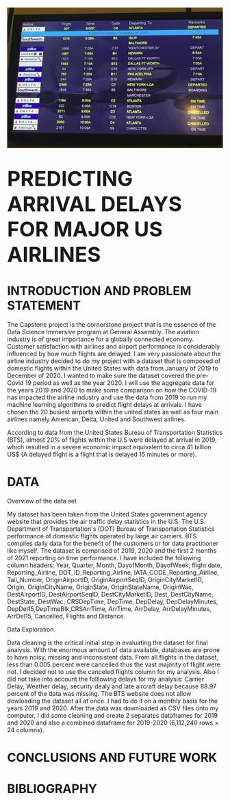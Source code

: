 ![Fig_05](img/fig_05.png)

# <font size="8"><b>PREDICTING ARRIVAL DELAYS FOR MAJOR US AIRLINES</b></font>

# INTRODUCTION AND PROBLEM STATEMENT
The Capstone project is the cornerstone project that is the essence of the Data Science Immersive program at General Assembly. The aviation industry is of great importance for a globally connected economy. Customer satisfaction with airlines and airport performance is considerably influenced by how much flights are delayed.
I am very passionate about the airline industry decided to do my project with a dataset that is composed of domestic flights within the United States with data from January of 2019 to December of 2020. I wanted to make sure the dataset covered the pre-Covid 19 period as well as the year 2020. I will use the aggregate data for the years 2019 and 2020 to make some comparison on how the COVID-19 has impacted the airline industry and use the data from 2019 to run my machine learning algorithms to predict flight delays at arrivals. I have chosen the 20 busiest airports within the united states as well as four main airlines namely American, Delta, United and Southwest airlines.

According to data from the United States Bureau of Transportation Statistics (BTS), almost 20% of flights within the U.S were delayed at arrival in 2019, which resulted in a severe economic impact equivalent to circa 41 billion US$ (A delayed flight is a flight that is delayed 15 minutes or more).


# DATA

Overview of the data set

My dataset has been taken from the United States government agency website that provides the air traffic delay statistics in the U.S.
The U.S. Department of Transportation's (DOT) Bureau of Transportation Statistics performance of domestic flights operated by large air carriers. BTS compiles daily data for the benefit of the customers or for data practitioner like myself. The dataset is comprised of 2019, 2020 and the first 2 months of 2021 reporting on time performance.
I have included the following column headers: Year, Quarter, Month, DayofMonth, DayofWeek, flight date, Reporting_Airline, DOT_ID_Reporting_Airline, IATA_CODE_Reporting_Airline, Tail_Number, OriginAirportID, OriginAirportSeqID, OriginCityMarketID, Origin, OriginCityName, OriginState, OriginStateName, OriginWac, DestAirportID, DestAirportSeqID, DestCityMarketID, Dest, DestCityName, DestState, DestWac, CRSDepTime, DepTime, DepDelay, DepDelayMinutes, DepDel15,DepTimeBlk,CRSArrTime, ArrTime, ArrDelay, ArrDelayMinutes, ArrDel15, Cancelled, Flights and Distance.

Data Exploration

Data cleaning is the critical initial step in evaluating the dataset for final analysis. With the enormous amount of data available, databases are prone to have noisy, missing and inconsistent data. 
From all flights in the dataset, less than 0.005 percent were cancelled thus the vast majority of flight were not. I decided not to use the canceled flights column for my analysis.
Also I did not take into account the folllowing delays for my analysis: Carrier Delay, Weather delay, security dealy and late aircraft delay because 88.97 percent of the data was missing.
The BTS website does not allow dowloading the dataset all at once. I had to do it on a monthly basis for the years 2019 and 2020. After the data was downloaded as CSV files onto my computer, I did some cleaning and create 2 separates dataframes for 2019 and 2020 and also a combined dataframe for 2019-2020 (6,112,240 rows × 24 columns).











# CONCLUSIONS AND FUTURE WORK






# BIBLIOGRAPHY
